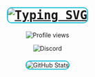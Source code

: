 <h1 align="center" style="font-family: 'Fira Code', monospace;">
  <a href="https://git.io/typing-svg">
    <img src="https://readme-typing-svg.herokuapp.com?font=Fira+Code&weight=999&size=21&duration=3980&pause=989&center=true&vCenter=true&multiline=true&width=500&height=100&lines=Hi+%F0%9F%91%8B%2C+I'm+Tips!;Just+your+typical+developer+from+Poland..;Yes%2C+I+am+a+crazy+person." alt="Typing SVG" style="border: 2px solid #00bcd4; border-radius: 10px;" />
  </a>
</h1>

<p align="center">
  <img src="https://count.getloli.com/@Tips-Discord?name=Tips-Discord&theme=rule34&padding=7&offset=0&align=center&scale=1&pixelated=1&darkmode=auto" alt="Profile views" />
</p>

<p align="center">
  <img src="https://img.shields.io/badge/Discord-7289DA?style=for-the-badge&logo=discord&logoColor=white" alt="Discord" />
</p>
  
<div align="center" style="margin: 20px 0;">
  <img src="https://github-readme-stats.vercel.app/api?username=tips-discord&show_icons=true&theme=react&title_color=00bcd4&icon_color=00bcd4&bg_color=0d1117&text_color=c9d1d9&border_color=0d1117" alt="GitHub Stats" style="border: 2px solid #00bcd4; border-radius: 10px;" />
</div>

